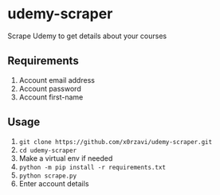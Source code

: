 # udemy-scraper
Scrape Udemy to get details about your courses

## Requirements
1. Account email address
2. Account password
3. Account first-name

## Usage
1. `git clone https://github.com/x0rzavi/udemy-scraper.git`
2. `cd udemy-scraper`
3. Make a virtual env if needed
4. `python -m pip install -r requirements.txt`
5. `python scrape.py`
6. Enter account details

